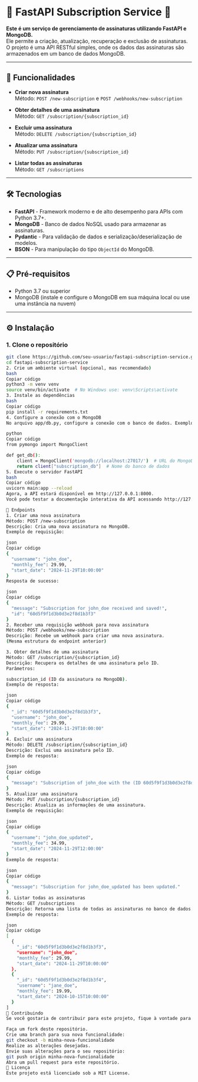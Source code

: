 # 🌟 FastAPI Subscription Service 🌟

**Este é um serviço de gerenciamento de assinaturas utilizando FastAPI e MongoDB.**  
Ele permite a criação, atualização, recuperação e exclusão de assinaturas. O projeto é uma API RESTful simples, onde os dados das assinaturas são armazenados em um banco de dados MongoDB.

---

## 🚀 Funcionalidades

- **Criar nova assinatura**  
  Método: `POST /new-subscription` e `POST /webhooks/new-subscription`
  
- **Obter detalhes de uma assinatura**  
  Método: `GET /subscription/{subscription_id}`
  
- **Excluir uma assinatura**  
  Método: `DELETE /subscription/{subscription_id}`
  
- **Atualizar uma assinatura**  
  Método: `PUT /subscription/{subscription_id}`
  
- **Listar todas as assinaturas**  
  Método: `GET /subscriptions`

---

## 🛠️ Tecnologias

- **FastAPI** - Framework moderno e de alto desempenho para APIs com Python 3.7+.
- **MongoDB** - Banco de dados NoSQL usado para armazenar as assinaturas.
- **Pydantic** - Para validação de dados e serialização/deserialização de modelos.
- **BSON** - Para manipulação do tipo `ObjectId` do MongoDB.

---

## 📋 Pré-requisitos

- Python 3.7 ou superior
- MongoDB (instale e configure o MongoDB em sua máquina local ou use uma instância na nuvem)

---

## ⚙️ Instalação

### 1. Clone o repositório

```bash
git clone https://github.com/seu-usuario/fastapi-subscription-service.git
cd fastapi-subscription-service
2. Crie um ambiente virtual (opcional, mas recomendado)
bash
Copiar código
python3 -m venv venv
source venv/bin/activate  # No Windows use: venv\Scripts\activate
3. Instale as dependências
bash
Copiar código
pip install -r requirements.txt
4. Configure a conexão com o MongoDB
No arquivo app/db.py, configure a conexão com o banco de dados. Exemplo de configuração:

python
Copiar código
from pymongo import MongoClient

def get_db():
    client = MongoClient('mongodb://localhost:27017/')  # URL do MongoDB
    return client["subscription_db"]  # Nome do banco de dados
5. Execute o servidor FastAPI
bash
Copiar código
uvicorn main:app --reload
Agora, a API estará disponível em http://127.0.0.1:8000.
Você pode testar a documentação interativa da API acessando http://127.0.0.1:8000/docs.

📝 Endpoints
1. Criar uma nova assinatura
Método: POST /new-subscription
Descrição: Cria uma nova assinatura no MongoDB.
Exemplo de requisição:

json
Copiar código
{
  "username": "john_doe",
  "monthly_fee": 29.99,
  "start_date": "2024-11-29T10:00:00"
}
Resposta de sucesso:

json
Copiar código
{
  "message": "Subscription for john_doe received and saved!",
  "id": "60d5f9f1d3b0d3e2f8d1b3f3"
}
2. Receber uma requisição webhook para nova assinatura
Método: POST /webhooks/new-subscription
Descrição: Recebe um webhook para criar uma nova assinatura.
(Mesma estrutura do endpoint anterior)

3. Obter detalhes de uma assinatura
Método: GET /subscription/{subscription_id}
Descrição: Recupera os detalhes de uma assinatura pelo ID.
Parâmetros:

subscription_id (ID da assinatura no MongoDB).
Exemplo de resposta:

json
Copiar código
{
  "_id": "60d5f9f1d3b0d3e2f8d1b3f3",
  "username": "john_doe",
  "monthly_fee": 29.99,
  "start_date": "2024-11-29T10:00:00"
}
4. Excluir uma assinatura
Método: DELETE /subscription/{subscription_id}
Descrição: Exclui uma assinatura pelo ID.
Exemplo de resposta:

json
Copiar código
{
  "message": "Subscription of john_doe with the (ID 60d5f9f1d3b0d3e2f8d1b3f3) has been deleted."
}
5. Atualizar uma assinatura
Método: PUT /subscription/{subscription_id}
Descrição: Atualiza as informações de uma assinatura.
Exemplo de requisição:

json
Copiar código
{
  "username": "john_doe_updated",
  "monthly_fee": 34.99,
  "start_date": "2024-11-29T12:00:00"
}
Exemplo de resposta:

json
Copiar código
{
  "message": "Subscription for john_doe_updated has been updated."
}
6. Listar todas as assinaturas
Método: GET /subscriptions
Descrição: Retorna uma lista de todas as assinaturas no banco de dados.
Exemplo de resposta:

json
Copiar código
[
  {
    "_id": "60d5f9f1d3b0d3e2f8d1b3f3",
    "username": "john_doe",
    "monthly_fee": 29.99,
    "start_date": "2024-11-29T10:00:00"
  },
  {
    "_id": "60d5f9f1d3b0d3e2f8d1b3f4",
    "username": "jane_doe",
    "monthly_fee": 19.99,
    "start_date": "2024-10-15T10:00:00"
  }
]
🤝 Contribuindo
Se você gostaria de contribuir para este projeto, fique à vontade para abrir um pull request.

Faça um fork deste repositório.
Crie uma branch para sua nova funcionalidade:
git checkout -b minha-nova-funcionalidade
Realize as alterações desejadas.
Envie suas alterações para o seu repositório:
git push origin minha-nova-funcionalidade
Abra um pull request para este repositório.
📜 Licença
Este projeto está licenciado sob a MIT License.